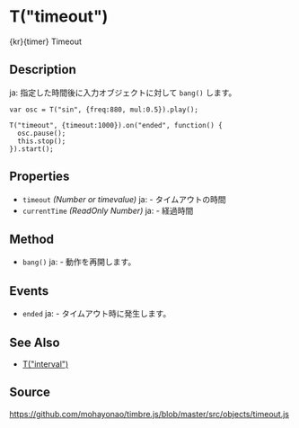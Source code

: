 T("timeout")
============
{kr}{timer} Timeout

## Description ##
ja: 指定した時間後に入力オブジェクトに対して `bang()` します。

```timbre
var osc = T("sin", {freq:880, mul:0.5}).play();

T("timeout", {timeout:1000}).on("ended", function() {
  osc.pause();
  this.stop();
}).start();
```

## Properties
- `timeout` _(Number or timevalue)_
ja:  - タイムアウトの時間
- `currentTime` _(ReadOnly Number)_
ja:  - 経過時間

## Method ##
- `bang()`
ja:  - 動作を再開します。

## Events ##
- `ended`
ja:  - タイムアウト時に発生します。

## See Also ##
- [T("interval")](./interval.html)

## Source ##
https://github.com/mohayonao/timbre.js/blob/master/src/objects/timeout.js
